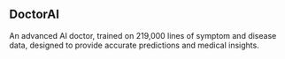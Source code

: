 ## DoctorAI
An advanced AI doctor, trained on 219,000 lines of symptom and disease data, designed to provide accurate predictions and medical insights.
